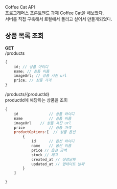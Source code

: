 Coffee Cat API <br/>
프로그래머스 프론트엔드 과제 Coffee Cat을 해보았다. <br/>
서버를 직접 구축해서 로컬에서 돌리고 싶어서 만들게되었다.

## 상품 목록 조회<br/>

**GET** <br/>
/products

```javascript
{
	id; // 상품 아이디
	name; // 상품 이름
	imageUrl; // 상품 사진 url
	price; // 상품 가격
}
```

/products/{productId} <br/>
productId에 해당하는 상품을 조회

```javascript
{
	id 				// 상품 아이디
	name 			// 상품 이름
	imageUrl	// 상품 사진 url
	price		 	// 상품 가격
	productOptions:[  // 상품 옵션
		{
			id		// 옵션 아이디
			name	// 옵션 이름
			price // 옵션 금액
			stock // 재고
			created_at // 생성날짜
			updated_at // 업데이트 날짜
		}
	]

}
```
